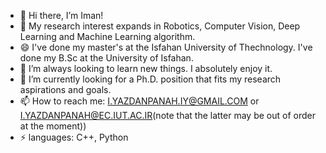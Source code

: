 - 👋 Hi there, I’m Iman!
- 👀 My research interest expands in Robotics, Computer Vision, Deep Learning and Machine Learning algorithm.
- 😄 I've done my master's at the Isfahan University of Thechnology. I've done my B.Sc at the University of Isfahan.
- 🌱 I’m always looking to learn new things. I absolutely enjoy it.  
- 💞️ I’m currently looking for a Ph.D. position that fits my research aspirations and goals.
- 📫 How to reach me: I.YAZDANPANAH.IY@GMAIL.COM or I.YAZDANPANAH@EC.IUT.AC.IR(note that the latter may be out of order at the moment))
- ⚡ languages: C++, Python

<!---
Iman-yazdanpanah/Iman-yazdanpanah is a ✨ special ✨ repository because its `README.md` (this file) appears on your GitHub profile.
You can click the Preview link to take a look at your changes.
--->
